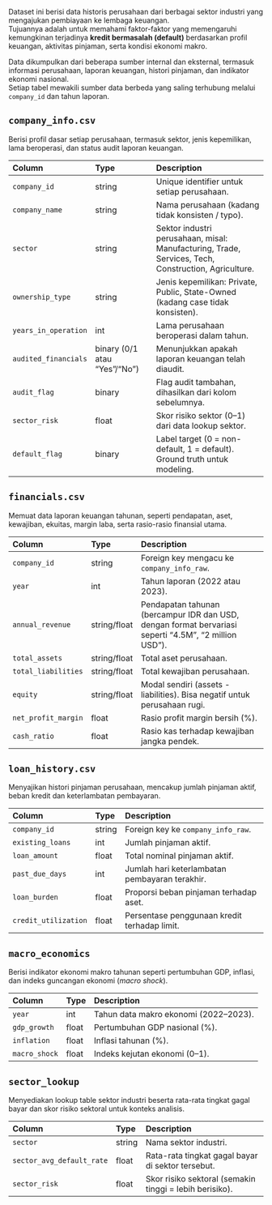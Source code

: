 Dataset ini berisi data historis perusahaan dari berbagai sektor industri yang mengajukan pembiayaan ke lembaga keuangan.  
Tujuannya adalah untuk memahami faktor-faktor yang memengaruhi kemungkinan terjadinya **kredit bermasalah (default)** berdasarkan profil keuangan, aktivitas pinjaman, serta kondisi ekonomi makro.

Data dikumpulkan dari beberapa sumber internal dan eksternal, termasuk informasi perusahaan, laporan keuangan, histori pinjaman, dan indikator ekonomi nasional.  
Setiap tabel mewakili sumber data berbeda yang saling terhubung melalui `company_id` dan tahun laporan.

## `company_info.csv`

Berisi profil dasar setiap perusahaan, termasuk sektor, jenis kepemilikan, lama beroperasi, dan status audit laporan keuangan.

| Column               | Type                         | Description                                                                                         |
| :------------------- | :--------------------------- | :-------------------------------------------------------------------------------------------------- |
| `company_id`         | string                       | Unique identifier untuk setiap perusahaan.                                                          |
| `company_name`       | string                       | Nama perusahaan (kadang tidak konsisten / typo).                                                    |
| `sector`             | string                       | Sektor industri perusahaan, misal: Manufacturing, Trade, Services, Tech, Construction, Agriculture. |
| `ownership_type`     | string                       | Jenis kepemilikan: Private, Public, State-Owned (kadang case tidak konsisten).                      |
| `years_in_operation` | int                          | Lama perusahaan beroperasi dalam tahun.                                                             |
| `audited_financials` | binary (0/1 atau “Yes”/“No”) | Menunjukkan apakah laporan keuangan telah diaudit.                                                  |
| `audit_flag`         | binary                       | Flag audit tambahan, dihasilkan dari kolom sebelumnya.                                              |
| `sector_risk`        | float                        | Skor risiko sektor (0–1) dari data lookup sektor.                                                   |
| `default_flag`       | binary                       | Label target (0 = non-default, 1 = default). Ground truth untuk modeling.                           |


## `financials.csv`

Memuat data laporan keuangan tahunan, seperti pendapatan, aset, kewajiban, ekuitas, margin laba, serta rasio-rasio finansial utama.

| Column               | Type         | Description                                                                                           |
| :------------------- | :----------- | :---------------------------------------------------------------------------------------------------- |
| `company_id`         | string       | Foreign key mengacu ke `company_info_raw`.                                                            |
| `year`               | int          | Tahun laporan (2022 atau 2023).                                                                       |
| `annual_revenue`     | string/float | Pendapatan tahunan (bercampur IDR dan USD, dengan format bervariasi seperti “4.5M”, “2 million USD”). |
| `total_assets`       | string/float | Total aset perusahaan.                                                                                |
| `total_liabilities`  | string/float | Total kewajiban perusahaan.                                                                           |
| `equity`             | string/float | Modal sendiri (assets - liabilities). Bisa negatif untuk perusahaan rugi.                             |
| `net_profit_margin`  | float        | Rasio profit margin bersih (%).                                                                       |
| `cash_ratio`         | float        | Rasio kas terhadap kewajiban jangka pendek.                                                           |

## `loan_history.csv`
Menyajikan histori pinjaman perusahaan, mencakup jumlah pinjaman aktif, beban kredit dan keterlambatan pembayaran.

| Column               | Type   | Description                                                               |
| :------------------- | :----- | :------------------------------------------------------------------------ |
| `company_id`         | string | Foreign key ke `company_info_raw`.                                        |
| `existing_loans`     | int    | Jumlah pinjaman aktif.                                                    |
| `loan_amount`        | float  | Total nominal pinjaman aktif.                                             |
| `past_due_days`      | int    | Jumlah hari keterlambatan pembayaran terakhir.                            |
| `loan_burden`        | float  | Proporsi beban pinjaman terhadap aset.                                    |
| `credit_utilization` | float  | Persentase penggunaan kredit terhadap limit.                              |


## `macro_economics`
Berisi indikator ekonomi makro tahunan seperti pertumbuhan GDP, inflasi, dan indeks guncangan ekonomi (_macro shock_).

| Column        | Type  | Description                           |
| :------------ | :---- | :------------------------------------ |
| `year`        | int   | Tahun data makro ekonomi (2022–2023). |
| `gdp_growth`  | float | Pertumbuhan GDP nasional (%).         |
| `inflation`   | float | Inflasi tahunan (%).                  |
| `macro_shock` | float | Indeks kejutan ekonomi (0–1).         |

## `sector_lookup`
Menyediakan lookup table sektor industri beserta rata-rata tingkat gagal bayar dan skor risiko sektoral untuk konteks analisis.

|Column|Type|Description|
|:--|:--|:--|
|`sector`|string|Nama sektor industri.|
|`sector_avg_default_rate`|float|Rata-rata tingkat gagal bayar di sektor tersebut.|
|`sector_risk`|float|Skor risiko sektoral (semakin tinggi = lebih berisiko).|


